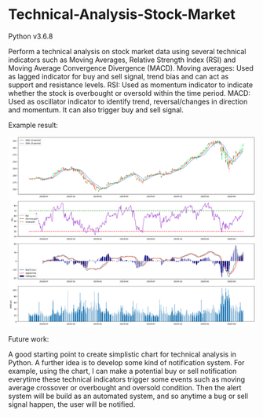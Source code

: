 # Technical-Analysis-Stock-Market
Python v3.6.8

Perform a technical analysis on stock market data using several technical indicators such as Moving Averages, Relative Strength Index (RSI) and Moving Average Convergence Divergence (MACD). 
Moving averages: Used as lagged indicator for buy and sell signal, trend bias and can act as support and resistance levels.
RSI: Used as momentum indicator to indicate whether the stock is overbought or oversold within the time period.
MACD: Used as oscillator indicator to identify trend, reversal/changes in direction and momentum. It can also trigger buy and sell signal.

Example result:

<img src="charts/AAPL_technical_indicators.png">

Future work:

A good starting point to create simplistic chart for technical analysis in Python. A further idea is to develop some kind of notification system. For example, using the chart, I can make a potential buy or sell notification everytime these technical indicators trigger some events such as moving average crossover or overbought and oversold condition. Then the alert system will be build as an automated system, and so anytime a bug or sell signal happen, the user will be notified.
